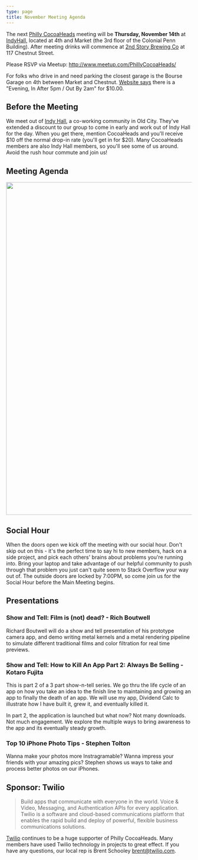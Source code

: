 ```yaml
---
type: page
title: November Meeting Agenda
---
```


The next [Philly CocoaHeads][PC] meeting will be **Thursday, November 14th** at [IndyHall][IndyHall], located at 4th and Market (the 3rd floor of the Colonial Penn Building). After meeting drinks will commence at [2nd Story Brewing Co][2nd Story Brewing Co] at 117 Chestnut Street.

[PC]:http://phillycocoa.org
[IndyHall]:https://www.indyhall.org/
[2nd Story Brewing Co]:http://www.2ndstorybrewing.com

Please RSVP via Meetup: <http://www.meetup.com/PhillyCocoaHeads/>

For folks who drive in and need parking the closest garage is the Bourse Garage on 4th between Market and Chestnut. [Website says](https://www.parkme.com/lot/85982/bourse-garage-philadelphia-pa) there is a "Evening, In After 5pm / Out By 2am" for $10.00.

## Before the Meeting
We meet out of <a href="https://www.indyhall.org">Indy Hall</a>, a co-working community in Old City. They've extended a discount to our group to come in early and work out of Indy Hall for the day. When you get there, mention CocoaHeads and you'll receive $10 off the normal drop-in rate (you'll get in for $20). Many CocoaHeads members are also Indy Hall members, so you'll see some of us around. Avoid the rush hour commute and join us!


## Meeting Agenda

<p><img src="/images/agenda.png" width="900px"/></p>

## Social Hour
When the doors open we kick off the meeting with our social hour. Don't skip out on this - it's the perfect time to say hi to new members, hack on a side project, and pick each others' brains about problems you're running into. Bring your laptop and take advantage of our helpful community to push through that problem you just can't quite seem to Stack Overflow your way out of. The outside doors are locked by 7:00PM, so come join us for the Social Hour before the Main Meeting begins.

## Presentations
### Show and Tell: Film is (not) dead? - Rich Boutwell
Richard Boutwell will do a show and tell presentation of his prototype camera app, and demo writing metal kernels and a metal rendering pipeline to simulate different traditional films and color filtration for real time previews.

### Show and Tell: How to Kill An App Part 2: Always Be Selling - Kotaro Fujita
This is part 2 of a 3 part show-n-tell series. We go thru the life cycle of an app on how you take an idea to the finish line to maintaining and growing an app to finally the death of an app. We will use my app, Dividend Calc to illustrate how I have built it, grew it, and eventually killed it.

In part 2, the application is launched but what now? Not many downloads. Not much engagement. We explore the multiple ways to bring awareness to the app and its eventually steady growth.

### Top 10 iPhone Photo Tips - Stephen Tolton
Wanna make your photos more Instragramable? Wanna impress your friends with your amazing pics? Stephen shows us ways to take and process better photos on our iPhones.

## Sponsor: Twilio

> Build apps that communicate with everyone in the world. Voice & Video, Messaging, and Authentication APIs for every application. Twilio is a software and cloud-based communications platform that enables the rapid build and deploy of powerful, flexible business communications solutions.

[Twilio](http://www.twilio.com) continues to be a huge supporter of Philly CocoaHeads. Many members have used Twilio technology in projects to great effect. If you have any questions, our local rep is Brent Schooley <brent@twilio.com>.
